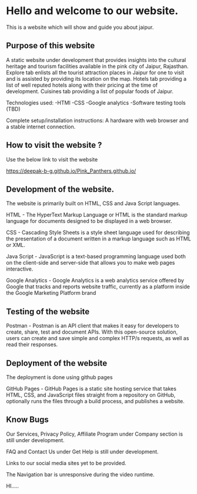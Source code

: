 # Hello and welcome to our website.
This is a website which will show and guide you about jaipur.

## Purpose of this website
A static website under development that provides insights into the cultural heritage and tourism facilities available in the pink city of Jaipur, Rajasthan. Explore tab enlists all the tourist attraction places in Jaipur for one to visit and is assisted by providing its location on the map. Hotels tab providing a list of well reputed hotels along with their pricing at the time of development. Cuisines tab providing a list of popular foods of Jaipur.

Technologies used: 
-HTMl
-CSS
-Google analytics
-Software testing tools (TBD)

Complete setup/installation instructions: A hardware with web browser and a stable internet connection.




## How to visit the website ?
Use the below link to visit the website

https://deepak-b-g.github.io/Pink_Panthers.github.io/


## Development of the website.

The website is primarily built on HTML, CSS and Java Script languages.

HTML - The HyperText Markup Language or HTML is the standard markup language for documents designed to be displayed in a web browser. 

CSS - Cascading Style Sheets is a style sheet language used for describing the presentation of a document written in a markup language such as HTML or XML.

Java Script - JavaScript is a text-based programming language used both on the client-side and server-side that allows you to make web pages interactive. 

Google Analytics - Google Analytics is a web analytics service offered by Google that tracks and reports website traffic, currently as a platform inside the Google Marketing Platform brand

## Testing of the website

Postman - Postman is an API client that makes it easy for developers to create, share, test and document APIs. With this open-source solution, users can create and save simple and complex HTTP/s requests, as well as read their responses.

## Deployment of the website

The deployment is done using github pages 

GitHub Pages - GitHub Pages is a static site hosting service that takes HTML, CSS, and JavaScript files straight from a repository on GitHub, optionally runs the files through a build process, and publishes a website.

## Know Bugs

 Our Services, Privacy Policy, Affiliate Program under Company section is still under development.
 
 FAQ and Contact Us under Get Help is still under development.
 
 Links to our social media sites yet to be provided.

 The Navigation  bar is unresponsive during the video runtime.
 
HI.....
